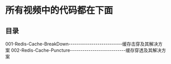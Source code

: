 # 所有视频中的代码都在下面
## 目录
001-Redis-Cache-BreakDown--------------------------缓存击穿及其解决方案
002-Redis-Cache-Puncture---------------------------缓存穿透及其解决方案
